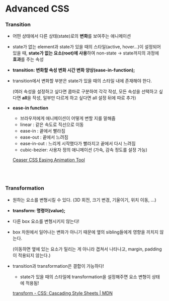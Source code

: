 # Advanced CSS


### Transition
- 어떤 상태에서 다른 상태(state)로의 **변화**를 보여주는 애니메이션
- state가 없는 element과 state가 있을 때의 스타일(active, hover...)이 설정되어 있을 때, **state가 없는 요소(root)에 사용**하여 non-state → state까지의 과정에 **효과**를 주는 속성
- **transition: 변화할 속성  변화 시간  변화 양상(ease-in-function);**
- transition에서 변화할 부분은 state가 있을 때의 스타일 내에 존재해야 한다.
    
    (여러 속성을 설정하고 싶다면 콤마로 구분하여 각각 작성, 모든 속성을 선택하고 싶다면 **all**을 작성, 일부만 다르게 하고 싶다면 all 설정 뒤에 따로 추가)
    
- **ease-in function**
    - 브라우저에게 애니메이션이 어떻게 변할 지를 말해줌
    - linear : 같은 속도로 직선으로 이동
    - ease-in :  끝에서 빨라짐
    - ease-out : 끝에서 느려짐
    - ease-in-out : 느리게 시작했다가 빨라지고 끝에서 다시 느려짐
    - cubic-bezier: 사용자 정의 애니메이션 (가속, 감속 정도를 설정 가능)
    
    [Ceaser CSS Easing Animation Tool](https://matthewlein.com/tools/ceaser)
    
<br/>
<br/>

### Transformation
- 원하는 요소를 변형시킬 수 있다. (3D 회전, 크기 변경, 기울이기, 위치 이동, ...)
- **transform: 명령어(value);**
- 다른 box 요소를 변형시키지 않는다!
- box 차원에서 일어나는 변화가 아니기 때문에 옆의 sibling들에게 영향을 끼치지 않는다.
    
    (이동하면 옆에 있는 요소가 밀리는 게 아니라 겹쳐서 나타나고, margin, padding이 적용되지 않는다.)
    
- transition과 transformation은 결합이 가능하다!
    - state가 있을 때의 스타일에 transformation을 설정해주면 요소 변형이 상태에 적용됨!

  [transform - CSS: Cascading Style Sheets | MDN](https://developer.mozilla.org/ko/docs/Web/CSS/transform)
